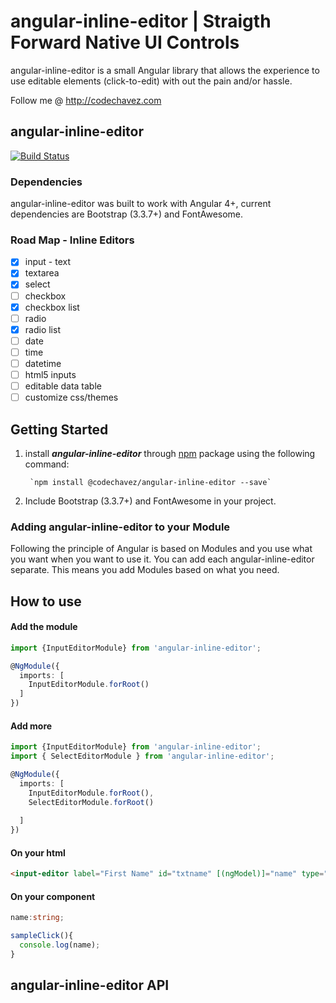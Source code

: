 # angular-inline-editor | Straigth Forward Native UI Controls
angular-inline-editor is a small Angular library that allows the experience to use editable elements (click-to-edit) with out the pain and/or hassle. 

Follow me @ http://codechavez.com

## angular-inline-editor  
[![Build Status](https://travis-ci.org/codechavez/angular-inline-editor.svg?branch=master)](https://travis-ci.org/codechavez/angular-inline-editor) 
### Dependencies
angular-inline-editor was built to work with Angular 4+, current dependencies are Bootstrap (3.3.7+) and FontAwesome. 
### Road Map - Inline Editors
* [x] input - text
* [x] textarea
* [x] select
* [ ] checkbox
* [x] checkbox list
* [ ] radio
* [x] radio list
* [ ] date
* [ ] time
* [ ] datetime
* [ ] html5 inputs
* [ ] editable data table
* [ ] customize css/themes

## Getting Started
1. install ***angular-inline-editor*** through [npm](https://www.npmjs.com/search?q=angular-inline-editor) package using the following command:

        `npm install @codechavez/angular-inline-editor --save`

2. Include Bootstrap (3.3.7+) and FontAwesome in your project. 

### Adding angular-inline-editor to your Module
Following the principle of Angular is based on Modules and you use what you want when you want to use it. You can add each angular-inline-editor separate. This means you add Modules based on what you need.

## How to use
#### Add the module
``` typescript
import {InputEditorModule} from 'angular-inline-editor';

@NgModule({
  imports: [
    InputEditorModule.forRoot()
  ]
})
```

#### Add more
``` typescript
import {InputEditorModule} from 'angular-inline-editor';
import { SelectEditorModule } from 'angular-inline-editor';

@NgModule({
  imports: [
    InputEditorModule.forRoot(),
    SelectEditorModule.forRoot()
    
  ]
})
```
#### On your html
``` html
<input-editor label="First Name" id="txtname" [(ngModel)]="name" type="text" placeholder="Enter First Name" (onSave)="sampleClick()"></input-editor>
```
#### On your component
``` typescript
name:string;

sampleClick(){
  console.log(name);
}
```

## angular-inline-editor API



